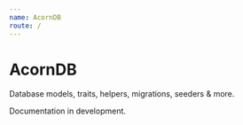 ```yaml
---
name: AcornDB
route: /
---
```


# AcornDB

Database models, traits, helpers, migrations, seeders & more.

Documentation in development.
